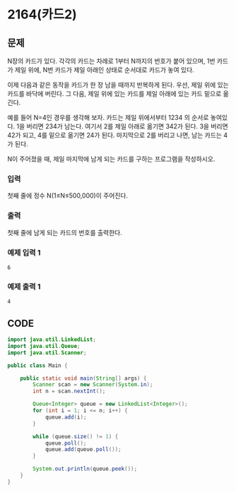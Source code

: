 # 2164\(카드2\)

## 문제

N장의 카드가 있다. 각각의 카드는 차례로 1부터 N까지의 번호가 붙어 있으며, 1번 카드가 제일 위에, N번 카드가 제일 아래인 상태로 순서대로 카드가 놓여 있다.

이제 다음과 같은 동작을 카드가 한 장 남을 때까지 반복하게 된다. 우선, 제일 위에 있는 카드를 바닥에 버린다. 그 다음, 제일 위에 있는 카드를 제일 아래에 있는 카드 밑으로 옮긴다.

예를 들어 N=4인 경우를 생각해 보자. 카드는 제일 위에서부터 1234 의 순서로 놓여있다. 1을 버리면 234가 남는다. 여기서 2를 제일 아래로 옮기면 342가 된다. 3을 버리면 42가 되고, 4를 밑으로 옮기면 24가 된다. 마지막으로 2를 버리고 나면, 남는 카드는 4가 된다.

N이 주어졌을 때, 제일 마지막에 남게 되는 카드를 구하는 프로그램을 작성하시오.

### 입력

첫째 줄에 정수 N\(1≤N≤500,000\)이 주어진다.

### 출력

첫째 줄에 남게 되는 카드의 번호를 출력한다.

### 예제 입력 1

```text
6
```

### 예제 출력 1

```text
4
```

## CODE

```java
import java.util.LinkedList;
import java.util.Queue;
import java.util.Scanner;

public class Main {

	public static void main(String[] args) {
		Scanner scan = new Scanner(System.in);
		int n = scan.nextInt();

		Queue<Integer> queue = new LinkedList<Integer>();
		for (int i = 1; i <= n; i++) {
			queue.add(i);
		}

		while (queue.size() != 1) {
			queue.poll();
			queue.add(queue.poll());
		}

		System.out.println(queue.peek());
	}
}
```

